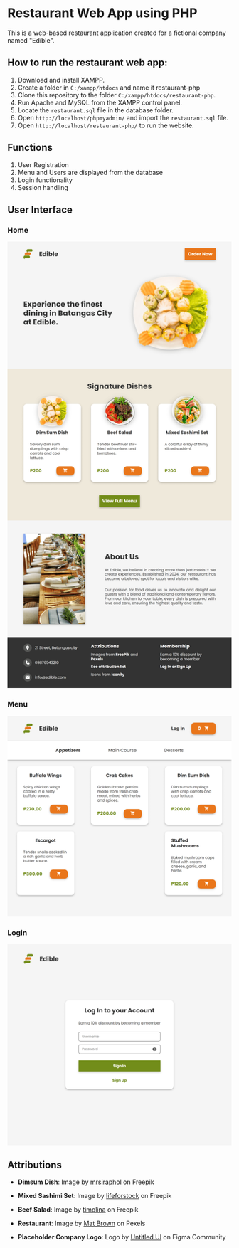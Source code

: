 # Restaurant Web App using PHP

This is a web-based restaurant application created for a fictional company named "Edible". 

## How to run the restaurant web app:

1. Download and install XAMPP.
2. Create a folder in `C:/xampp/htdocs` and name it restaurant-php
3. Clone this repository to the folder `C:/xampp/htdocs/restaurant-php`.
4. Run Apache and MySQL from the XAMPP control panel.
5. Locate the `restaurant.sql` file in the database folder.
6. Open `http://localhost/phpmyadmin/` and import the `restaurant.sql` file.
7. Open `http://localhost/restaurant-php/` to run the website.

## Functions

1. User Registration
2. Menu and Users are displayed from the database
3. Login functionality
4. Session handling

## User Interface

### Home
![Home Page](images/readme/home-page.png)

### Menu
![Menu Page](images/readme/menu-page.png)

### Login
![Login Page](images/readme/login-page.png)

## Attributions

- **Dimsum Dish**: Image by [mrsiraphol](https://www.freepik.com/free-photo/dim-sum_1123462.htm#query=food%20transparent&position=25&from_view=keyword&track=ais_user&uuid=b0d9d9ee-f0d8-4305-be2e-3d1101b4d92b) on Freepik

- **Mixed Sashimi Set**: Image by [lifeforstock](https://www.freepik.com/free-photo/mixed-sashimi-set_3521483.htm#from_view=detail_alsolike) on Freepik

- **Beef Salad**: Image by [timolina](https://www.freepik.com/free-photo/roasted-grilled-beef-liver-with-onion-tomatoes-salad_6932571.htm#fromView=search&page=1&position=29&uuid=e8e04e4a-10e0-426e-b67d-66dcf8afbb39) on Freepik

- **Restaurant**: Image by [Mat Brown](https://www.pexels.com/photo/close-up-photo-of-dinnerware-set-on-top-of-table-with-glass-cups-1395967/) on Pexels

- **Placeholder Company Logo**: Logo by [Untitled UI](https://www.figma.com/community/file/1159710650809705970/placeholder-company-logos-ui-kit-untitled-ui) on Figma Community